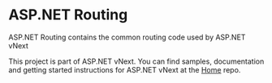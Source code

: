 ASP.NET Routing
===

ASP.NET Routing contains the common routing code used by ASP.NET vNext

This project is part of ASP.NET vNext. You can find samples, documentation and getting started instructions for ASP.NET vNext at the [Home](https://github.com/aspnet/home) repo.
